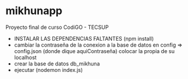 # mikhunapp
Proyecto final de curso CodiGO - TECSUP


* INSTALAR LAS DEPENDENCIAS FALTANTES (npm install)
* cambiar la contraseña de la conexion a la base de datos en config => config.json (donde dique aquiContraseña) colocar la propia de su localhost
* crear la base de datos db_mikhuna
* ejecutar (nodemon index.js)
